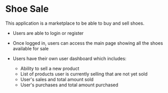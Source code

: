 # Shoe Sale

This application is a marketplace to be able to buy and sell shoes.

* Users are able to login or register

* Once logged in, users can access the main page showing all the shoes available for sale

* Users have their own user dashboard which includes:
  * Ability to sell a new product
  * List of products user is currently selling that are not yet sold
  * User's sales and total amount sold
  * User's purchases and total amount purchased
